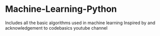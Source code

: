 # Machine-Learning-Python
Includes all the basic algorithms used in machine learning
Inspired by and acknowledgement to codebasics youtube channel
